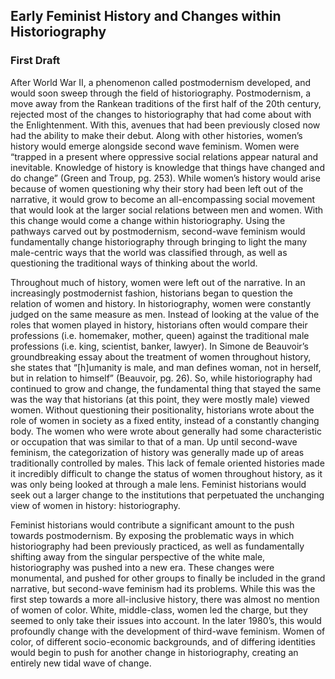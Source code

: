 ## Early Feminist History and Changes within Historiography 
### First Draft
After World War II, a phenomenon called postmodernism developed, and would soon sweep through the field of historiography. Postmodernism, a move away from the Rankean traditions of the first half of the 20th century, rejected most of the changes to historiography that had come about with the Enlightenment. With this, avenues that had been previously closed now had the ability to make their debut. Along with other histories, women’s history would emerge alongside second wave feminism. Women were “trapped in a present where oppressive social relations appear natural and inevitable. Knowledge of history is knowledge that things have changed and do change” (Green and Troup, pg. 253). While women’s history would arise because of women questioning why their story had been left out of the narrative, it would grow to become an all-encompassing social movement that would look at the larger social relations between men and women. With this change would come a change within historiography. Using the pathways carved out by postmodernism, second-wave feminism would fundamentally change historiography through bringing to light the many male-centric ways that the world was classified through, as well as questioning the traditional ways of thinking about the world. 

Throughout much of history, women were left out of the narrative. In an increasingly postmodernist fashion, historians began to question the relation of women and history. In historiography, women were constantly judged on the same measure as men. Instead of looking at the value of the roles that women played in history, historians often would compare their professions (i.e. homemaker, mother, queen) against the traditional male professions (i.e. king, scientist, banker, lawyer). In Simone de Beauvoir’s groundbreaking essay about the treatment of women throughout history, she states that “[h]umanity is male, and man defines woman, not in herself, but in relation to himself” (Beauvoir, pg. 26). So, while historiography had continued to grow and change, the fundamental thing that stayed the same was the way that historians (at this point, they were mostly male) viewed women. Without questioning their positionality, historians wrote about the role of women in society as a fixed entity, instead of a constantly changing body. The women who were wrote about generally had some characteristic or occupation that was similar to that of a man. Up until second-wave feminism, the categorization of history was generally made up of areas traditionally controlled by males. This lack of female oriented histories made it incredibly difficult to change the status of women throughout history, as it was only being looked at through a male lens. Feminist historians would seek out a larger change to the institutions that perpetuated the unchanging view of women in history: historiography.  

Feminist historians would contribute a significant amount to the push towards postmodernism. By exposing the problematic ways in which historiography had been previously practiced, as well as fundamentally shifting away from the singular perspective of the white male, historiography was pushed into a new era. These changes were monumental, and pushed for other groups to finally be included in the grand narrative, but second-wave feminism had its problems. While this was the first step towards a more all-inclusive history, there was almost no mention of women of color. White, middle-class, women led the charge, but they seemed to only take their issues into account. In the later 1980’s, this would profoundly change with the development of third-wave feminism. Women of color, of different socio-economic backgrounds, and of differing identities would begin to push for another change in historiography, creating an entirely new tidal wave of change. 
